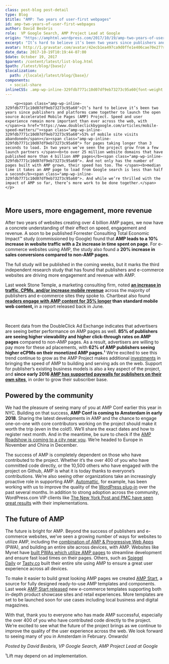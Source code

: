```yaml
---
class: post-blog post-detail
type: Blog
$title: "AMP: Two years of user-first webpages"
id: amp-two-years-of-user-first-webpages
author: David Besbris
role:  VP Google Search, AMP Project Lead at Google
origin: "https://amphtml.wordpress.com/2017/10/19/amp-two-years-of-user-first-webpages/amp/"
excerpt: "It’s hard to believe it’s been two years since publishers and platforms came together to launch the open source Accelerated Mobile Pages (AMP) Project. Speed and user experience remain more important than ever across the web, with 53% of mobile site visits abandoned for pages taking longer than 3 seconds to load. In two years [&#8230;]"
avatar: http://1.gravatar.com/avatar/42ecb1ea497ca9d0ffe1e406cae70e27?s=96&d=identicon&r=G
date_data: 2017-10-19T10:19:44-07:00
$date: October 19, 2017
$parent: /content/latest/list-blog.html
$path: /latest/blog/{base}/
$localization:
  path: /{locale}/latest/blog/{base}/
components:
  - social-share
inlineCSS: .amp-wp-inline-329fdb7771c10d07df9eb73273c95a60{font-weight:400;}
---
```


<div class="amp-wp-article-content">

		<p><span class="amp-wp-inline-329fdb7771c10d07df9eb73273c95a60">It’s hard to believe it’s been two years since publishers and platforms came together to launch the open source Accelerated Mobile Pages (AMP) Project. Speed and user experience remain more important than ever across the web, with </span><a href="https://www.doubleclickbygoogle.com/articles/mobile-speed-matters/"><span class="amp-wp-inline-329fdb7771c10d07df9eb73273c95a60">53% of mobile site visits abandoned</span></a><span class="amp-wp-inline-329fdb7771c10d07df9eb73273c95a60"> for pages taking longer than 3 seconds to load. In two years we’ve seen the project grow from a few launch partners </span><b>to over 25 million website domains that have published more than 4 billion AMP pages</b><span class="amp-wp-inline-329fdb7771c10d07df9eb73273c95a60">. And not only has the number of pages built with AMP grown, their speed has too. The </span><b>median time it takes an AMP page to load from Google search is less than half a second</b><span class="amp-wp-inline-329fdb7771c10d07df9eb73273c95a60">. And while we’re thrilled with the impact of AMP so far, there’s more work to be done together.</span></p>
<h2><span class="amp-wp-inline-329fdb7771c10d07df9eb73273c95a60"><amp-img class="size-full wp-image-1774 aligncenter amp-wp-enforced-sizes" src="https://amphtml.files.wordpress.com/2017/10/scratch-amp_export-e1508432193890.png?w=660" alt="scratch-amp_export-e1508431558335.png" srcset="https://amphtml.files.wordpress.com/2017/10/scratch-amp_export-e1508432193890.png?w=660 660w, https://amphtml.files.wordpress.com/2017/10/scratch-amp_export-e1508432193890.png?w=1320 1320w, https://amphtml.files.wordpress.com/2017/10/scratch-amp_export-e1508432193890.png?w=150 150w, https://amphtml.files.wordpress.com/2017/10/scratch-amp_export-e1508432193890.png?w=300 300w, https://amphtml.files.wordpress.com/2017/10/scratch-amp_export-e1508432193890.png?w=768 768w, https://amphtml.files.wordpress.com/2017/10/scratch-amp_export-e1508432193890.png?w=1024 1024w" sizes="(min-width: 660px) 660px, 100vw" width="660" height="323"></amp-img><br/>
More users, more engagement, more revenue</span></h2>
<p><span class="amp-wp-inline-329fdb7771c10d07df9eb73273c95a60">After two years of websites creating over 4 billion AMP pages, we now have a concrete understanding of their effect on speed, engagement and revenue. A soon to be published Forrester Consulting Total Economic Impact™ study (commissioned by Google) found that </span><b>AMP leads to a 10% increase in website traffic with a 2x increase in time spent on page</b><span class="amp-wp-inline-329fdb7771c10d07df9eb73273c95a60">. For e-commerce websites using AMP, the study also found a </span><b>20% increase in sales conversions compared to non-AMP pages</b><span class="amp-wp-inline-329fdb7771c10d07df9eb73273c95a60">.</span></p>
<p><amp-img class="size-full wp-image-1781 aligncenter amp-wp-enforced-sizes" src="https://amphtml.files.wordpress.com/2017/10/scratch-amp_export-2-e1508432168415.png?w=660" alt="scratch-amp_export-2-e1508431720311.png" srcset="https://amphtml.files.wordpress.com/2017/10/scratch-amp_export-2-e1508432168415.png?w=660 660w, https://amphtml.files.wordpress.com/2017/10/scratch-amp_export-2-e1508432168415.png?w=1320 1320w, https://amphtml.files.wordpress.com/2017/10/scratch-amp_export-2-e1508432168415.png?w=150 150w, https://amphtml.files.wordpress.com/2017/10/scratch-amp_export-2-e1508432168415.png?w=300 300w, https://amphtml.files.wordpress.com/2017/10/scratch-amp_export-2-e1508432168415.png?w=768 768w, https://amphtml.files.wordpress.com/2017/10/scratch-amp_export-2-e1508432168415.png?w=1024 1024w" sizes="(min-width: 660px) 660px, 100vw" width="660" height="325"></amp-img></p>
<p><span class="amp-wp-inline-329fdb7771c10d07df9eb73273c95a60">The full study will be published in the coming weeks, but it marks the third independent research study that has found that publishers and e-commerce websites are driving more engagement and revenue with AMP. </span></p>
<p><!--more--></p>
<p><span class="amp-wp-inline-329fdb7771c10d07df9eb73273c95a60">Last week Stone Temple, a marketing consulting firm, noted </span><a href="https://www.stonetemple.com/the-canonical-guide-to-amp/amp/"><b>an increase in traffic, CPMs, and/or increase mobile revenue</b></a><span class="amp-wp-inline-329fdb7771c10d07df9eb73273c95a60"> across the majority of publishers and e-commerce sites they spoke to. Chartbeat also found </span><a href="http://blog.chartbeat.com/2017/06/05/the-new-speed-of-mobile-engagement/amp/"><b>readers engage with AMP content for 35% longer</b></a><b> than standard mobile web content, </b><span class="amp-wp-inline-329fdb7771c10d07df9eb73273c95a60">in a report released back in June.</span></p>
<p><amp-img class="alignnone wp-image-1767 amp-wp-enforced-sizes" src="https://amphtml.files.wordpress.com/2017/10/ampconf1.png?w=296&amp;h=222" alt="ampconf1" width="296" height="222" srcset="https://amphtml.files.wordpress.com/2017/10/ampconf1.png?w=296&amp;h=222 296w, https://amphtml.files.wordpress.com/2017/10/ampconf1.png?w=592&amp;h=444 592w, https://amphtml.files.wordpress.com/2017/10/ampconf1.png?w=150&amp;h=113 150w, https://amphtml.files.wordpress.com/2017/10/ampconf1.png?w=300&amp;h=225 300w" sizes="(min-width: 296px) 296px, 100vw"></amp-img>          <amp-img class="alignnone size-medium wp-image-1766 amp-wp-enforced-sizes" src="https://amphtml.files.wordpress.com/2017/10/ampconf2-e1508432251954.png?w=300&amp;h=222" alt="ampconf2" width="300" height="222" srcset="https://amphtml.files.wordpress.com/2017/10/ampconf2-e1508432251954.png?w=300&amp;h=222 300w, https://amphtml.files.wordpress.com/2017/10/ampconf2-e1508432251954.png?w=600&amp;h=444 600w, https://amphtml.files.wordpress.com/2017/10/ampconf2-e1508432251954.png?w=150&amp;h=111 150w" sizes="(min-width: 300px) 300px, 100vw"></amp-img></p>
<p><span class="amp-wp-inline-329fdb7771c10d07df9eb73273c95a60">Recent data from the DoubleClick Ad Exchange indicates that advertisers are seeing better performance on AMP pages as well. </span><b>85% of publishers are seeing higher viewability and higher click-through rates on AMP pages</b><span class="amp-wp-inline-329fdb7771c10d07df9eb73273c95a60"> compared to non-AMP pages. As a result, advertisers are willing to pay more for these ad placements, with </span><b>62% of AMP publishers seeing higher eCPMs on their monetized AMP pages.¹</b><span class="amp-wp-inline-329fdb7771c10d07df9eb73273c95a60"> We’re excited to see this trend continue to grow as the AMP Project makes additional </span><a href="http://ampproject.org/ads"><span class="amp-wp-inline-329fdb7771c10d07df9eb73273c95a60">investments</span></a><span class="amp-wp-inline-329fdb7771c10d07df9eb73273c95a60"> in bringing the speed of AMP to building and serving ads on the web. Support for publisher’s existing business models is also a key aspect of the project, and </span><b>since early 2016 <a href="https://amphtml.wordpress.com/2016/02/09/amp-supporting-paywalls-and-subscriptions/">AMP </a></b><a href="https://amphtml.wordpress.com/2016/02/09/amp-supporting-paywalls-and-subscriptions/"><b>has supported paywalls for publishers on their own sites</b></a><span class="amp-wp-inline-329fdb7771c10d07df9eb73273c95a60">, in order to grow their subscriber base.</span></p>
<h2><span class="amp-wp-inline-329fdb7771c10d07df9eb73273c95a60">Powered by the community</span></h2>
<p><span class="amp-wp-inline-329fdb7771c10d07df9eb73273c95a60">We had the pleasure of seeing many of you at AMP Conf earlier this year in NYC. Building on that success, </span><b>AMP Conf is coming to Amsterdam in early 2018</b><span class="amp-wp-inline-329fdb7771c10d07df9eb73273c95a60">. Sharing the latest developments in AMP and the chance to engage one-on-one with core contributors working on the project should make it worth the trip (even in the cold!). We’ll share the exact dates and how to register next month. And in the meantime, be sure to check if the </span><a href="https://www.ampproject.org/amp-roadshow/"><span class="amp-wp-inline-329fdb7771c10d07df9eb73273c95a60">AMP Roadshow is coming to a city near you</span></a><span class="amp-wp-inline-329fdb7771c10d07df9eb73273c95a60">. We’re headed to Europe in November and China in December.</span></p>
<p><span class="amp-wp-inline-329fdb7771c10d07df9eb73273c95a60">The success of AMP is completely dependent on those who have contributed to the project. Whether it’s the over 400 of you who have committed code directly, or the 10,500 others who have engaged with the project on Github, AMP is what it is today thanks to everyone’s contributions. We’re also seeing other organizations take an increasingly proactive role in supporting AMP. </span><a href="https://automattic.com/"><span class="amp-wp-inline-329fdb7771c10d07df9eb73273c95a60">Automattic</span></a><span class="amp-wp-inline-329fdb7771c10d07df9eb73273c95a60">, for example, has been working with us to improve the quality of the </span><a href="https://wordpress.org/plugins/amp/"><span class="amp-wp-inline-329fdb7771c10d07df9eb73273c95a60">WordPress plug-in</span></a><span class="amp-wp-inline-329fdb7771c10d07df9eb73273c95a60"> over the past several months. In addition to strong adoption across the community, WordPress.com VIP clients like </span><a href="https://vip.wordpress.com/2017/10/19/happy-second-birthday-amp/"><span class="amp-wp-inline-329fdb7771c10d07df9eb73273c95a60">The New York Post and PMC have seen great results</span></a><span class="amp-wp-inline-329fdb7771c10d07df9eb73273c95a60"> with their implementations.</span></p>
<h2><span class="amp-wp-inline-329fdb7771c10d07df9eb73273c95a60">The future of AMP</span></h2>
<p><span class="amp-wp-inline-329fdb7771c10d07df9eb73273c95a60">The future is bright for AMP. Beyond the success of publishers and e-commerce websites, we’ve seen a growing number of ways for websites to utilize AMP, including the </span><a href="https://www.ampproject.org/docs/integration/pwa-amp"><span class="amp-wp-inline-329fdb7771c10d07df9eb73273c95a60">combination of AMP &amp; Progressive Web Apps</span></a><span class="amp-wp-inline-329fdb7771c10d07df9eb73273c95a60"> (PWA), and building an entire site across devices, with AMP. Websites like Mynet have </span><a href="https://developers.google.com/web/showcase/2017/mynet"><span class="amp-wp-inline-329fdb7771c10d07df9eb73273c95a60">built PWAs which utilize AMP pages</span></a><span class="amp-wp-inline-329fdb7771c10d07df9eb73273c95a60"> to streamline development and ensure fast load times on their pages. Others, such as </span><a href="https://daily.spiegel.de/"><span class="amp-wp-inline-329fdb7771c10d07df9eb73273c95a60">Spiegel Daily</span></a> or <a href="https://tasty.co/">Tasty.co</a><span class="amp-wp-inline-329fdb7771c10d07df9eb73273c95a60"> built their entire site using AMP to ensure a great user experience across all devices.</span></p>
<p><span class="amp-wp-inline-329fdb7771c10d07df9eb73273c95a60">To make it easier to build great looking AMP pages we created </span><a href="http://ampstart.com"><span class="amp-wp-inline-329fdb7771c10d07df9eb73273c95a60">AMP Start</span></a><span class="amp-wp-inline-329fdb7771c10d07df9eb73273c95a60">, a source for fully designed ready-to-use AMP templates and components. Last week </span><a href="https://amphtml.wordpress.com/2017/10/13/start-fast-with-new-amp-start-templates/amp/"><span class="amp-wp-inline-329fdb7771c10d07df9eb73273c95a60">AMP Start released</span></a><span class="amp-wp-inline-329fdb7771c10d07df9eb73273c95a60"> new e-commerce templates supporting both in-depth product showcase sites and retail experiences. More templates are set to be launched soon for use cases including local business and digital magazines.</span></p>
<p><amp-img class=" wp-image-1716 aligncenter amp-wp-enforced-sizes" src="https://amphtml.files.wordpress.com/2017/10/ampstart_home2x.png?w=592&amp;h=376" alt="ampstart_home@2x" width="592" height="376" srcset="https://amphtml.files.wordpress.com/2017/10/ampstart_home2x.png?w=592&amp;h=376 592w, https://amphtml.files.wordpress.com/2017/10/ampstart_home2x.png?w=1184&amp;h=752 1184w, https://amphtml.files.wordpress.com/2017/10/ampstart_home2x.png?w=150&amp;h=95 150w, https://amphtml.files.wordpress.com/2017/10/ampstart_home2x.png?w=300&amp;h=191 300w, https://amphtml.files.wordpress.com/2017/10/ampstart_home2x.png?w=768&amp;h=488 768w, https://amphtml.files.wordpress.com/2017/10/ampstart_home2x.png?w=1024&amp;h=651 1024w" sizes="(min-width: 592px) 592px, 100vw"></amp-img></p>
<p><span class="amp-wp-inline-329fdb7771c10d07df9eb73273c95a60">With that, thank you to everyone who has made AMP successful, especially the over 400 of you who have contributed code directly to the project. We’re excited to see what the future of the project brings as we continue to improve the quality of the user experience across the web. We look forward to seeing many of you in Amsterdam in February. Onwards!</span></p>
<p><i><span class="amp-wp-inline-329fdb7771c10d07df9eb73273c95a60">Posted by David Besbris, VP Google Search, AMP Project Lead at Google</span></i></p>
<p>¹Lift may depend on ad implementation.</p>
<p><amp-img class="aligncenter size-full wp-image-1785 amp-wp-enforced-sizes" src="https://amphtml.files.wordpress.com/2017/10/amp_infographic_2017_full.png?w=660" alt="AMP_Infographic_2017_Full" srcset="https://amphtml.files.wordpress.com/2017/10/amp_infographic_2017_full.png?w=660 660w, https://amphtml.files.wordpress.com/2017/10/amp_infographic_2017_full.png?w=1320 1320w, https://amphtml.files.wordpress.com/2017/10/amp_infographic_2017_full.png?w=28 28w, https://amphtml.files.wordpress.com/2017/10/amp_infographic_2017_full.png?w=768 768w, https://amphtml.files.wordpress.com/2017/10/amp_infographic_2017_full.png?w=190 190w" sizes="(min-width: 660px) 660px, 100vw" width="660" height="3559"></amp-img></p>
<p> </p>
	</div>




</div>

